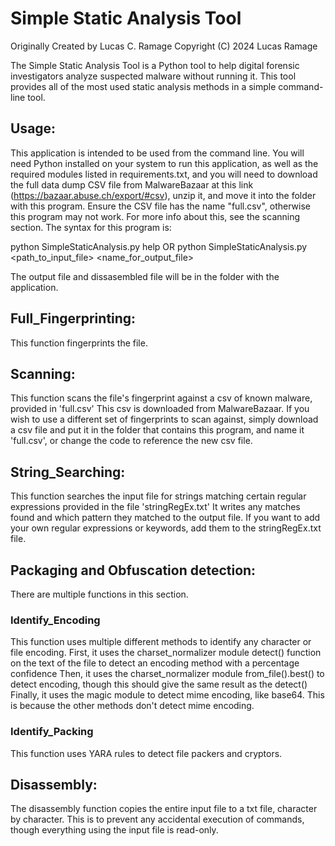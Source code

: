 # Simple Static Analysis Tool
Originally Created by Lucas C. Ramage
Copyright (C) 2024 Lucas Ramage

The Simple Static Analysis Tool is a Python tool to help digital forensic investigators analyze suspected malware without running it.
This tool provides all of the most used static analysis methods in a simple command-line tool. 

## Usage:
This application is intended to be used from the command line. You will need Python installed on your system to run this application, as well as the required modules listed in requirements.txt, and you will need to download the full data dump CSV file from MalwareBazaar at this link (https://bazaar.abuse.ch/export/#csv), unzip it, and move it into the folder with this program. Ensure the CSV file has the name "full.csv", otherwise this program may not work. For more info about this, see the scanning section.
The syntax for this program is:

python SimpleStaticAnalysis.py help
OR
python SimpleStaticAnalysis.py <path_to_input_file> <name_for_output_file>

The output file and dissasembled file will be in the folder with the application.

## Full_Fingerprinting:
This function fingerprints the file.

## Scanning:
This function scans the file's fingerprint against a csv of known malware, provided in 'full.csv'
This csv is downloaded from MalwareBazaar. If you wish to use a different set of fingerprints to scan against, simply download a csv file and put it in the folder that contains this program, and name it 'full.csv', or change the code to reference the new csv file.

## String_Searching:
This function searches the input file for strings matching certain regular expressions provided in the file 'stringRegEx.txt'
It writes any matches found and which pattern they matched to the output file.
If you want to add your own regular expressions or keywords, add them to the stringRegEx.txt file. 

## Packaging and Obfuscation detection:
There are multiple functions in this section.
### Identify_Encoding
This function uses multiple different methods to identify any character or file encoding.
First, it uses the charset_normalizer module detect() function on the text of the file to detect an encoding method with a percentage confidence
Then, it uses the charset_normalizer module from_file().best() to detect encoding, though this should give the same result as the detect()
Finally, it uses the magic module to detect mime encoding, like base64. This is because the other methods don't detect mime encoding.
### Identify_Packing
This function uses YARA rules to detect file packers and cryptors.

## Disassembly:
The disassembly function copies the entire input file to a txt file, character by character.
This is to prevent any accidental execution of commands, though everything using the input file is read-only.

